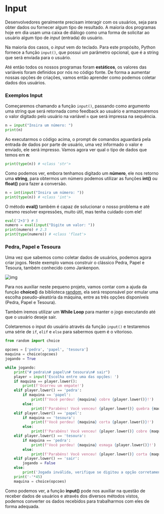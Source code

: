 # Input

Desenvolvedores geralmente precisam interagir com os usuários, seja para obter dados ou fornecer algum tipo de resultado. A maioria dos programas hoje em dia usam uma caixa de diálogo como uma forma de solicitar ao usuário algum tipo de *input* (entrada) do usuário.

Na maioria dos casos, o *input* vem do teclado. Para este propósito, Python fornece a função `input()`, que possui um parâmetro opcional, que é a string que será enviada para o usuário.

Até então todos os nossos programas foram **estáticos**, os valores das variáveis foram definidos por nós no código fonte. De forma a aumentar nossas opções de criações, vamos então aprender como podemos coletar dados dos usuários.

### Exemplos Input

Começaremos chamando a função `input()`, passando como argumento uma string que será retornada como feedback ao usuário e armazenaremos o valor digitado pelo usuário na variável `n` que será impressa na sequência.

```python
n = input("Insira um número: ")
print(n) 
```

Ao executarmos o código acima, o prompt de comandos aguardará pela entrada de dados por parte de usuário, uma vez informado o valor e enviado, ele será impresso. Vamos agora ver qual o tipo de dados que temos em **n**:

```python
print(type(n)) # <class 'str'>
```

Como podemos ver, embora tenhamos digitado um **número**, ele nos retorno uma **string**, para obtermos um número podemos utilizar as funções **int()** ou **float()** para fazer a conversão.

```python
n = int(input("Insira um número: "))
print(type(n)) # <class 'int'>
```

O método **eval()** também é capaz de solucionar o nosso problema e até mesmo resolver expressões, muito útil, mas tenha cuidado com ele!

```python
eval('2+3') # 5
numero = eval(input("Digite um valor: "))
print(numero) # 2.3
print(type(numero)) # <class 'float'>
```

### Pedra, Papel e Tesoura

Uma vez que sabemos como coletar dados de usuários, podemos agora criar jogos. Neste exemplo vamos construir o clássico Pedra, Papel e Tesoura, também conhecido como Jankenpon.

![img](https://raw.githubusercontent.com/the-akira/Python-Iluminado/master/Imagens/JanKenPon.png)

Para nos auxiliar neste pequeno projeto, vamos contar com a ajuda da função **choice()** da biblioteca [random](https://docs.python.org/3/library/random.html), ela será responsável por emular uma escolha pseudo-aleatória da máquina, entre as três opções disponíveis (Pedra, Papel e Tesoura).

Também iremos utilizar um **While Loop** para manter o jogo executando até que o usuário deseje sair.

Coletaremos o input do usuário através da função `input()` e testaremos uma série de `if`, `elif` e `else` para sabermos quem é o vitorioso.

```python
from random import choice

opcoes = ['pedra', 'papel', 'tesoura']
maquina = choice(opcoes)
jogando = True 

while jogando:
    print("# pedra\n# papel\n# tesoura\n# sair")
    player = input('Escolha entre uma das opções: ')
    if maquina == player.lower():
        print(f'Ocorreu um empate!')
    elif player.lower() == 'pedra':
        if maquina == 'papel':
            print(f'Você perdeu! {maquina} cobre {player.lower()}!')
        else:
            print(f'Parabéns! Você venceu! {player.lower()} quebra {maquina}!')
    elif player.lower() == 'papel':
        if maquina == 'tesoura':
            print(f'Você perdeu! {maquina} corta {player.lower()}!')
        else:
            print(f'Parabéns! Você venceu! {player.lower()} cobre {maquina}!')
    elif player.lower() == 'tesoura':
        if maquina == 'pedra':
            print(f'Você perdeu! {maquina} esmaga {player.lower()}!')
        else:
            print(f'Parabéns! Você venceu! {player.lower()} corta {maquina}!')
    elif player.lower() == 'sair':
        jogando = False
    else:
        print('Jogada inválida, verifique se digitou a opção corretamente!')
    print('-'*45)
    maquina = choice(opcoes)
```

Como podemos ver, a função **input()** pode nos auxiliar na questão de receber dados de usuários e através dos diversos métodos vistos, podemos converter os dados recebidos para trabalharmos com eles de forma adequada.